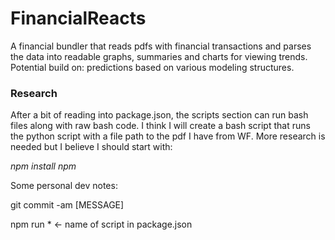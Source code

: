 # FinancialReacts
A financial bundler that reads pdfs with financial transactions and parses the data into readable graphs, summaries and charts for viewing trends. Potential build on: predictions based on various modeling structures.

### Research

After a bit of reading into package.json, the scripts section can run bash files along with raw bash code. I think I will create a bash script that runs the python script with a file path to the pdf I have from WF. More research is needed but I believe I should start with:

*npm install npm*




Some personal dev notes:

git commit -am [MESSAGE]

npm run *  <- name of script in package.json
